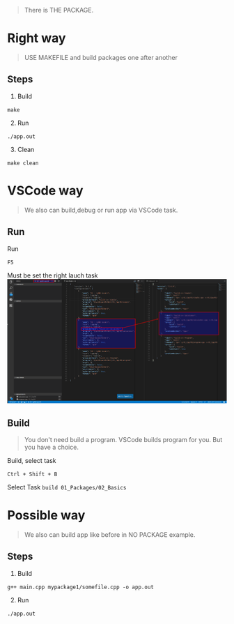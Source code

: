 
> There is THE PACKAGE. 

# Right way

> USE MAKEFILE and build packages one after another

## Steps

1. Build 

```Shell
make
```

2. Run

```Shell
./app.out
```

3. Clean

```Shell
make clean
```


# VSCode way

> We also can build,debug or run app via VSCode task.


## Run

Run
```Shell
F5
```

Must be set the right lauch task
![alt tag](https://raw.githubusercontent.com/lukaskellerstein/CppArduinoSamples/master/images/Selection_027.png)


## Build

> You don't need build a program. VSCode builds program for you. But you have a choice.


Build, select task
```Shell
Ctrl + Shift + B
```
Select Task
`build 01_Packages/02_Basics` 


# Possible way

> We also can build app like before in NO PACKAGE example.

## Steps

1. Build 

```Shell
g++ main.cpp mypackage1/somefile.cpp -o app.out
```

2. Run

```Shell
./app.out
```

